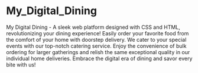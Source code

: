 # My_Digital_Dining
My Digital Dining - A sleek web platform designed with CSS and HTML, revolutionizing your dining experience! Easily order your favorite food from the comfort of your home with doorstep delivery. We cater to your special events with our top-notch catering service. Enjoy the convenience of bulk ordering for larger gatherings and relish the same exceptional quality in our individual home deliveries. Embrace the digital era of dining and savor every bite with us!
